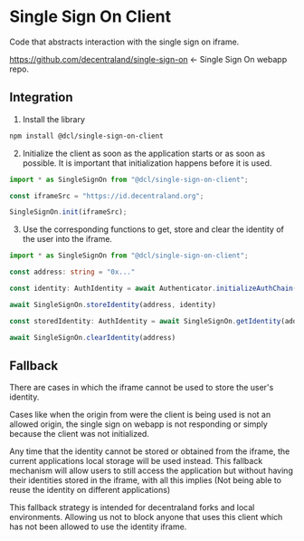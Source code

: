 # Single Sign On Client

Code that abstracts interaction with the single sign on iframe.

https://github.com/decentraland/single-sign-on <- Single Sign On webapp repo.

## Integration

1. Install the library

```sh
npm install @dcl/single-sign-on-client
```

2. Initialize the client as soon as the application starts or as soon as possible. It is important that initialization happens before it is used.

```ts
import * as SingleSignOn from "@dcl/single-sign-on-client";

const iframeSrc = "https://id.decentraland.org";

SingleSignOn.init(iframeSrc);
```

3. Use the corresponding functions to get, store and clear the identity of the user into the iframe.

```ts
import * as SingleSignOn from "@dcl/single-sign-on-client";

const address: string = "0x..."

const identity: AuthIdentity = await Authenticator.initializeAuthChain(address, ...)

await SingleSignOn.storeIdentity(address, identity)

const storedIdentity: AuthIdentity = await SingleSignOn.getIdentity(address)

await SingleSignOn.clearIdentity(address)
```

## Fallback

There are cases in which the iframe cannot be used to store the user's identity.

Cases like when the origin from were the client is being used is not an allowed origin, the single sign on webapp is not responding or simply because the client was not initialized.

Any time that the identity cannot be stored or obtained from the iframe, the current applications local storage will be used instead. This fallback mechanism will allow users to still access the application but without having their identities stored in the iframe, with all this implies (Not being able to reuse the identity on different applications)

This fallback strategy is intended for decentraland forks and local environments. Allowing us not to block anyone that uses this client which has not been allowed to use the identity iframe.
